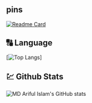
## pins
[![Readme Card](https://github-readme-stats.vercel.app/api/pin/?username=arif-bit&repo=Recipe-JS)](https://github.com/arif-bit/Recipe-JS)




## 🔠 Language
[![Top Langs](https://github-readme-stats.vercel.app/api/top-langs/?username=arif-bit&layout=compact)]



## 💹 Github Stats 
![MD Ariful Islam's GitHub stats](https://github-readme-stats.vercel.app/api?username=arif-bit&show_icons=true&theme=radical)

